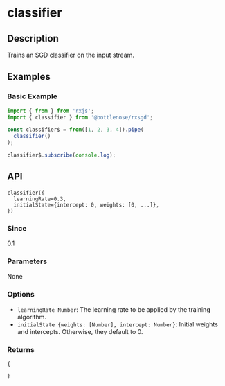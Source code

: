 # classifier

## Description

Trains an SGD classifier on the input stream.

## Examples

### Basic Example

```javascript
import { from } from 'rxjs';
import { classifier } from '@bottlenose/rxsgd';

const classifier$ = from([1, 2, 3, 4]).pipe(
  classifier()
);

classifier$.subscribe(console.log);
```

## API

```text
classifier({
  learningRate=0.3,
  initialState={intercept: 0, weights: [0, ...]},
})
```

### Since

0.1

### Parameters
None

### Options
* `learningRate Number`: The learning rate to be applied by the training algorithm.
* `initialState {weights: [Number], intercept: Number}`: Initial weights and intercepts. Otherwise, they default to 0.

### Returns

```
{

}
```

